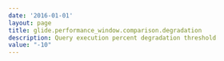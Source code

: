 ```yaml
---
date: '2016-01-01'
layout: page
title: glide.performance_window.comparison.degradation
description: Query execution percent degradation threshold
value: "-10"
---
```


